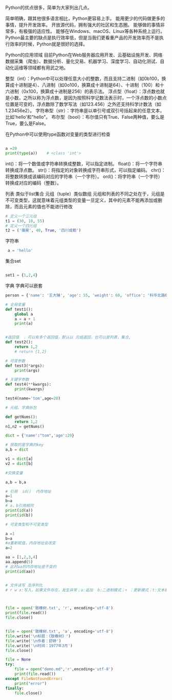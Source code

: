 Python的优点很多，简单为大家列出几点。

简单明确，跟其他很多语言相比，Python更容易上手。
能用更少的代码做更多的事情，提升开发效率。
开放源代码，拥有强大的社区和生态圈。
能够做的事情非常多，有极强的适应性。
能够在Windows、macOS、Linux等各种系统上运行。
Python最主要的缺点是执行效率低，但是当我们更看重产品的开发效率而不是执行效率的时候，Python就是很好的选择。


Python的应用领域
目前Python在Web服务器应用开发、云基础设施开发、网络数据采集（爬虫）、数据分析、量化交易、机器学习、深度学习、自动化测试、自动化运维等领域都有用武之地。

整型（int）：Python中可以处理任意大小的整数，而且支持二进制（如0b100，换算成十进制是4）、八进制（如0o100，换算成十进制是64）、十进制（100）和十六进制（0x100，换算成十进制是256）的表示法。
浮点型（float）：浮点数也就是小数，之所以称为浮点数，是因为按照科学记数法表示时，一个浮点数的小数点位置是可变的，浮点数除了数学写法（如123.456）之外还支持科学计数法（如1.23456e2）。
字符串型（str）：字符串是以单引号或双引号括起来的任意文本，比如'hello'和"hello"。
布尔型（bool）：布尔值只有True、False两种值，要么是True，要么是False。

在Python中可以使用type函数对变量的类型进行检查
```python

a =20
print(type(a))    # <class 'int'>
```
int()：将一个数值或字符串转换成整数，可以指定进制。
float()：将一个字符串转换成浮点数。
str()：将指定的对象转换成字符串形式，可以指定编码。
chr()：将整数转换成该编码对应的字符串（一个字符）。
ord()：将字符串（一个字符）转换成对应的编码（整数）。

列表 类似于list集合
元组（tuple）类似数组
元组和列表的不同之处在于，元组是不可变类型，这就意味着元组类型的变量一旦定义，其中的元素不能再添加或删除，而且元素的值也不能进行修改

```python
# 定义一个三元组
t1 = (30, 10, 55)
# 定义一个四元组
t2 = ('骆昊', 40, True, '四川成都')
```
字符串

```python
 a = 'hello'
```
集合set
```python

set1 = {1,2,4}
```

字典
字典可以嵌套

```python
person = {'name': '王大锤', 'age': 55, 'weight': 60, 'office': '科华北路62号'}

# 全局变量
def test1():
    global a
    a = a + 1
    print(a)


#返回值  ，可以有多个返回值，默认以 元组返回，也可以是列表，集合,
def test2():
    return 1,2
    # return {1,2}

# 可变参数
def test3(*args):
    print(args)

# 关键字参数
def test4(**kwargs):
    print(kwargs)

test4(name='tom',age=20)

# 元组、字典拆包

def getNums():
    return 1,2
n1,n2 = getNums()

dict = {'name':"tom",'age':29}

# 获取的是字典的key
a,b = dict

v1 = dict[a]
v2 = dict[b]

#交换变量

a,b = b,a

# 引用  id()  内存地址
a=1
b=a
# a，b引用相同
print(id(a))
print(id(b))

# 可变类型和不可变类型

a =1
b=a
#a重新赋值，内存地址会改变
a=2

aa = [1,2,3,4]
aa.append(5)
# 此时aa的内存地址是不变的
print(id(aa))


# 文件读写 及序列化
# r w x:写入，如果文件存在，发生异常；a:追加  b:二进制模式；+ ：更新模式；t:文本模式（默认）



file = open('致橡树.txt', 'r', encoding='utf-8')
print(file.read())
file.close()


file = open('致橡树.txt', 'a', encoding='utf-8')
file.write('\n标题：《致橡树》')
file.write('\n作者：舒婷')
file.write('\n时间：1977年3月')
file.close()

file = None
try:
    file = open("demo.md",'r',encoding='utf-8')
    print(file.read())
except FileNotFoundError:
    print("error")
finally:
    file.close()






```









